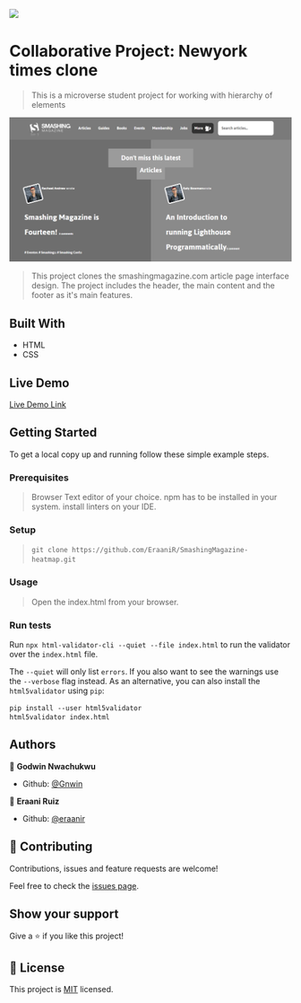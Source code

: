![](https://img.shields.io/badge/Microverse-blueviolet)

# Collaborative Project: Newyork times clone

> This is a microverse student project for working with hierarchy of elements

![screenshot](./assets/images/screenshot.PNG)

> This project clones the smashingmagazine.com article page interface design.
> The project includes the header, the main content and the footer as it's main features.

## Built With

- HTML
- CSS

## Live Demo

[Live Demo Link](https://rawcdn.githack.com/EraaniR/SmashingMagazine-heatmap/c322fc428e4d23a2b77b1dafaaa5e060905692e0/index.html)

## Getting Started

To get a local copy up and running follow these simple example steps.

### Prerequisites

> Browser
> Text editor of your choice.
> npm has to be installed in your system.
> install linters on your IDE.

### Setup

> `git clone https://github.com/EraaniR/SmashingMagazine-heatmap.git`

### Usage

> Open the index.html from your browser.

### Run tests

Run `npx html-validator-cli --quiet --file index.html` to run the validator over the `index.html` file.

The `--quiet` will only list `errors`. If you also want to see the warnings use the `--verbose` flag instead.
As an alternative, you can also install the `html5validator` using `pip`:

```
pip install --user html5validator
html5validator index.html
```

## Authors

👤 **Godwin Nwachukwu**

- Github: [@Gnwin](https://github.com/Gnwin)

👤 **Eraani Ruiz**

- Github: [@eraanir](https://github.com/eraanir)

## 🤝 Contributing

Contributions, issues and feature requests are welcome!

Feel free to check the [issues page](https://github.com/EraaniR/SmashingMagazine-heatmap/issues).

## Show your support

Give a ⭐️ if you like this project!

## 📝 License

This project is [MIT](https://www.mit.edu/~amini/LICENSE.md) licensed.

